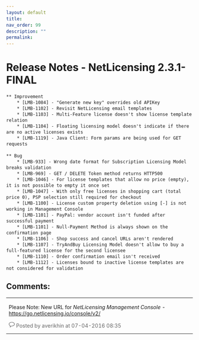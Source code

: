 ```yaml
---
layout: default
title:
nav_order: 99
description: ""
permalink:
---
```


Release Notes - NetLicensing 2.3.1-FINAL
=======================================================================


    ** Improvement
        * [LMB-1084] - "Generate new key" overrides old APIKey
        * [LMB-1102] - Revisit NetLicensing email templates
        * [LMB-1103] - Multi-Feature license doesn't show license template relation
        * [LMB-1104] - Floating licensing model doesn't indicate if there are no active licenses exists
        * [LMB-1119] - Java Client: Form params are being used for GET requests

    ** Bug
        * [LMB-933] - Wrong date format for Subscription Licensing Model breaks validation
        * [LMB-969] - GET / DELETE Token method returns HTTP500
        * [LMB-1046] - For license templates that allow no price (empty), it is not possible to empty it once set
        * [LMB-1047] - With only free licenses in shopping cart (total price 0), PSP selection still required for checkout
        * [LMB-1100] - License custom property deletion using [-] is not working in Management Console
        * [LMB-1101] - PayPal: vendor account isn't funded after successful payment
        * [LMB-1101] - Null-Payment Method is always shown on the confirmation page
        * [LMB-1106] - Shop success and cancel URLs aren't rendered
        * [LMB-1107] - TryAndBuy Licensing Model doesn't allow to buy a full-featured license for the second licensee
        * [LMB-1110] - Order confirmation email isn't received
        * [LMB-1112] - Licenses bound to inactive license templates are not considered for validation

Comments:
---------

<table>
<colgroup>
<col style="width: 100%" />
</colgroup>
<tbody>
<tr class="odd">
<td><span id="comment-14942681"></span>
<p>Please Note: New URL for <em>NetLicensing Management Console</em> - <a href="https://go.netlicensing.io/console/v2/" class="external-link">https://go.netlicensing.io/console/v2/</a></p>
<div class="smallfont" data-align="left" style="color: #666666; width: 98%; margin-bottom: 10px;">
<img src="assets/images/icons/contenttypes/comment_16.png" width="16" height="16" /> Posted by averikhin at 07-04-2016 08:35
</div></td>
</tr>
</tbody>
</table>
